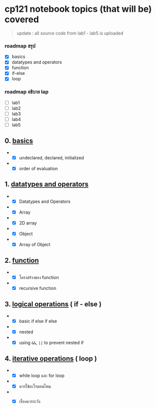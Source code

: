 # cp121 notebook topics (that will be) covered
> update : all source code from lab1 - lab5 is uploaded
### roadmap สรุป
  - [x] basics
  - [x] datatypes and operators
  - [x] function
  - [x] if-else
  - [x] loop
### roadmap อธิบาย lap 
  - [ ] lab1
  - [ ] lab2
  - [ ] lab3
  - [ ] lab4
  - [ ] lab5
## 0. [basics](0-basics.md)
* - [x] undeclared, declared, initialized
* - [x] order of evaluation
## 1. [datatypes and operators](1-data.md)
* - [x] Datatypes and Operators
* - [x] Array
* - [x] 2D array
* - [x] Object
* - [x] Array of Object
## 2. [function](2-function.md)
* - [x] โครงสร้างของ function
* - [x] recursive function
## 3. [logical operations](3-logical.md) ( if - else )
* - [x] basic if else if else
* - [x] nested
* - [x] using `&&`, `||` to prevent nested if 
## 4. [iterative operations](4-iterative.md) ( loop )
* - [x] while loop และ for loop
* - [x] ควรใข้อะไรตอนไหน
* - [x] เรื่องควรระวัง 


